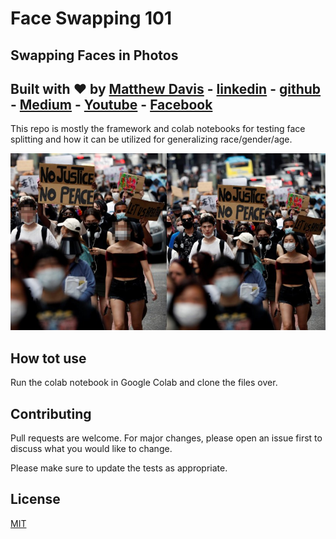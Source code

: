 # Face Swapping 101
## Swapping Faces in Photos
## Built with :heart: by [Matthew Davis](https://www.linkedin.com/in/tech-lead-matt-davis/) - [linkedin](https://www.linkedin.com/in/tech-lead-matt-davis/) - [github](https://github.com/Deamoner) - [Medium](https://medium.com/@mdavis_71283) - [Youtube](https://www.youtube.com/channel/UCJNZxBqs8ElqouPqAkZLlqg) - [Facebook](https://www.facebook.com/matthewjamesdavis/)
This repo is mostly the framework and colab notebooks for testing face splitting and how it can be utilized for generalizing race/gender/age.

![privyfilter detect and blurr faces](https://github.com/Deamoner/privyfilter/raw/master/TestPics/privyfilter.jpg)


## How tot use

Run the colab notebook in Google Colab and clone the files over.


## Contributing
Pull requests are welcome. For major changes, please open an issue first to discuss what you would like to change.

Please make sure to update the tests as appropriate.

## License
[MIT](https://choosealicense.com/licenses/mit/)
